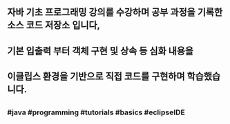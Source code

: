 ##
## 자바 기초 프로그래밍 강의를 수강하며 공부 과정을 기록한 소스 코드 저장소 입니다,
## 기본 입출력 부터 객체 구현 및 상속 등 심화 내용을
## 이클립스 환경을 기반으로 직접 코드를 구현하며 학습했습니다.
##
### #java #programming #tutorials #basics #eclipseIDE
##

